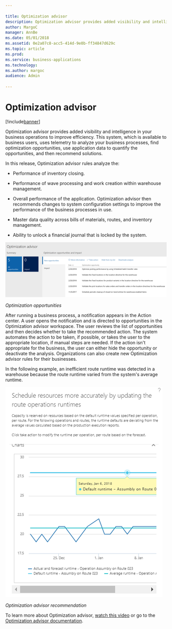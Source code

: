 ```yaml
---

title: Optimization advisor
description: Optimization advisor provides added visibility and intelligence in your business operations to improve efficiency.
author: MargoC
manager: AnnBe
ms.date: 05/01/2018
ms.assetid: 0e2a07c8-acc5-414d-9e0b-ff34847d629c
ms.topic: article
ms.prod: 
ms.service: business-applications
ms.technology: 
ms.author: margoc
audience: Admin

---
```

#  Optimization advisor




[!include[banner](../../includes/banner.md)]

Optimization advisor provides added visibility and intelligence in your business
operations to improve efficiency. This system, which is available to business
users, uses telemetry to analyze your business processes, find optimization
opportunities, use application data to quantify the opportunities, and then
recommend solutions.

In this release, Optimization advisor rules analyze the:

-   Performance of inventory closing.

-   Performance of wave processing and work creation within warehouse
    management.

-   Overall performance of the application. Optimization advisor then recommends
    changes to system configuration settings to improve the performance of the
    business processes in use.

-   Master data quality across bills of materials, routes, and inventory
    management.

-   Ability to unlock a financial journal that is locked by the system.

![A screenshot showing a list of optimization opportunities recommended by the Optimization advisor](media/optimization-advisor-1.PNG "A screenshot showing a list of optimization opportunities recommended by the Optimization advisor")
<!-- FO_Optimization_Advisor_B.PNG -->


*Optimization opportunities*

After running a business process, a notification appears in the Action center. A
user opens the notification and is directed to opportunities in the Optimization
advisor workspace. The user reviews the list of opportunities and then decides
whether to take the recommended action. The system automates the action to be
taken, if possible, or takes the user to the appropriate location, if manual
steps are needed. If the action isn't appropriate for the business, the user can
either hide the opportunity or deactivate the analysis. Organizations can also
create new Optimization advisor rules for their businesses.

In the following example, an inefficient route runtime was detected in a
warehouse because the route runtime varied from the system's average runtime.

![A screenshot showing a recommendation made by Optimization advisor](media/optimization-advisor-2.png "A screenshot showing a recommendation made by Optimization advisor")
<!-- FO_Optimization_advisor_A.png -->


*Optimization advisor recommendation*

To learn more about Optimization advisor, [watch this
video](https://youtu.be/MRsAzgFCUSQ) or go to the [Optimization advisor
documentation](https://docs.microsoft.com/en-us/dynamics365/unified-operations/dev-itpro/sysadmin/optimization-advisor).
